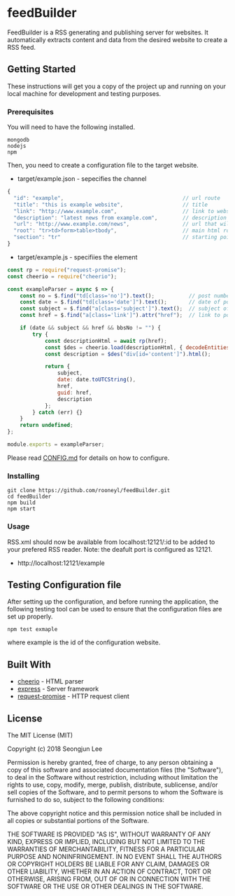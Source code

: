 # feedBuilder
FeedBuilder is a RSS generating and publishing server for websites. It automatically extracts content and data from the desired website to create a RSS feed.

## Getting Started
These instructions will get you a copy of the project up and running on your local machine for development and testing purposes.

### Prerequisites
You will need to have the following installed.
```
mongodb
nodejs
npm
```

Then, you need to create a configuration file to the target website.
*  target/example.json - sepecifies the channel
```js
{
  "id": "example",                                      // url route
  "title": "this is example website",                   // title
  "link": "http://www.example.com",                     // link to website
  "description": "latest news from example.com",        // description
  "url": "http://www.example.com/news",                 // url that will be creating list of rss
  "root": "tr>td>form>table>tbody",                     // main html root of elements, see below
  "section": "tr"                                       // starting point of each element
}
```
* target/example.js - specifiies the element
```js
const rp = require("request-promise");
const cheerio = require("cheerio");

const exampleParser = async $ => {
    const no = $.find("td[class='no']").text();           // post number
    const date = $.find("td[class='date']").text();       // date of post
    const subject = $.find("a[class='subject']").text();  // subject of post
    const href = $.find("a[class='link']").attr("href");  // link to post

    if (date && subject && href && bbsNo != "") {
        try {
            const descriptionHtml = await rp(href);
            const $des = cheerio.load(descriptionHtml, { decodeEntities: false });
            const description = $des("div[id='content']").html();

            return {
                subject,
                date: date.toUTCString(),
                href,
                guid: href,
                description
            };
        } catch (err) {}
    }
    return undefined;
};

module.exports = exampleParser;
```
Please read [CONFIG.md](https://gist.github.com/) for details on how to configure.

### Installing

```
git clone https://github.com/rooneyl/feedBuilder.git
cd feedBuilder
npm build
npm start
```

### Usage
RSS.xml should now be available from localhost:12121/:id to be added to your prefered RSS reader.
Note: the deafult port is configured as 12121.
* http://localhost:12121/example

## Testing Configuration file

After setting up the configuration, and before running the application, the following testing tool can be used to ensure that the configuration files are set up properly.
```
npm test exmaple
```
where example is the id of the configuration website.

## Built With

* [cheerio](https://cheerio.js.org/) - HTML parser
* [express](https://expressjs.com/) - Server framework
* [request-promise](https://github.com/request/request-promise/) - HTTP request client

## License

The MIT License (MIT)

Copyright (c) 2018 Seongjun Lee

Permission is hereby granted, free of charge, to any person obtaining a copy of this software and associated documentation files (the "Software"), to deal in the Software without restriction, including without limitation the rights to use, copy, modify, merge, publish, distribute, sublicense, and/or sell copies of the Software, and to permit persons to whom the Software is furnished to do so, subject to the following conditions:

The above copyright notice and this permission notice shall be included in all copies or substantial portions of the Software.

THE SOFTWARE IS PROVIDED "AS IS", WITHOUT WARRANTY OF ANY KIND, EXPRESS OR IMPLIED, INCLUDING BUT NOT LIMITED TO THE WARRANTIES OF MERCHANTABILITY, FITNESS FOR A PARTICULAR PURPOSE AND NONINFRINGEMENT. IN NO EVENT SHALL THE AUTHORS OR COPYRIGHT HOLDERS BE LIABLE FOR ANY CLAIM, DAMAGES OR OTHER LIABILITY, WHETHER IN AN ACTION OF CONTRACT, TORT OR OTHERWISE, ARISING FROM, OUT OF OR IN CONNECTION WITH THE SOFTWARE OR THE USE OR OTHER DEALINGS IN THE SOFTWARE.
